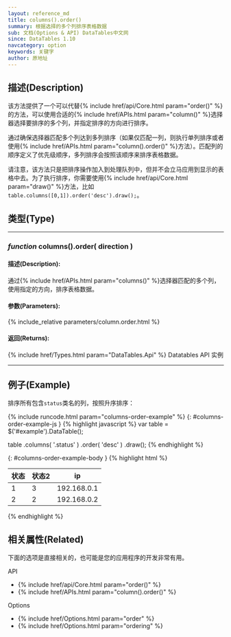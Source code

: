 ```yaml
---
layout: reference_md
title: columns().order()
summary: 根据选择的多个列排序表格数据
sub: 文档(Options & API) DataTables中文网
since: DataTables 1.10
navcategory: option
keywords: 关键字
author: 原地址
---
```


## 描述(Description)
该方法提供了一个可以代替{% include href/api/Core.html param="order()" %}的方法，可以使用合适的{% include href/APIs.html param="column()" %}选择器选择要排序的多个列，并指定排序的方向进行排序。

通过确保选择器匹配多个列达到多列排序（如果仅匹配一列，则执行单列排序或者使用{% include href/APIs.html param="column().order()" %}方法）。匹配列的顺序定义了优先级顺序，多列排序会按照该顺序来排序表格数据。

请注意，该方法只是把排序操作加入到处理队列中，但并不会立马应用到显示的表格中去。为了执行排序，你需要使用{% include href/api/Core.html param="draw()" %}方法，比如`table.columns([0,1]).order('desc').draw();`。


## 类型(Type)
---
    
### _function_ **columns().order( direction )**   

#### 描述(Description):
通过{% include href/APIs.html param="columns()" %}选择器匹配的多个列，使用指定的方向，排序表格数据。

     
#### 参数(Parameters):
{% include_relative parameters/column.order.html %}


#### 返回(Returns):

{% include href/Types.html param="DataTables.Api" %}
Datatables API 实例


--- 
    
## 例子(Example)

排序所有包含`status`类名的列，按照升序排序：

{% include runcode.html param="columns-order-example" %}
{: #columns-order-example-js }
{% highlight javascript %}
var table = $('#example').DataTable();
 
table
    .columns( '.status' )
    .order( 'desc' )
    .draw();
{% endhighlight %}


{: #columns-order-example-body }
{% highlight html %}
  <table id="example" class="display">
        <thead>
            <tr>
                <th class="status">状态</th>
                <th class="status">状态2</th>
                <th>ip</th>
            </tr>
        </thead>
        <tbody>
            <tr>
                <td>1</td>
                <td>3</td>
                <td>192.168.0.1</td>
            </tr>
            <tr>
                <td>2</td>
                <td>2</td>
                <td>192.168.0.2</td>
            </tr>
        </tbody>
    </table>
{% endhighlight %}



## 相关属性(Related)
下面的选项是直接相关的，也可能是您的应用程序的开发非常有用。

API

- {% include href/api/Core.html param="order()" %}
- {% include href/APIs.html param="column().order()" %}

Options

- {% include href/Options.html param="order" %}
- {% include href/Options.html param="ordering" %}
